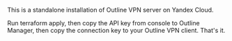 This is a standalone installation of Outline VPN server on Yandex Cloud.

Run terraform apply, then copy the API key from console to Outline Manager, then copy the connection key to your Outline VPN client. That's it.
